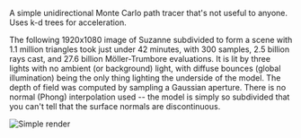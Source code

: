 A simple unidirectional Monte Carlo path tracer that's not useful to anyone.
Uses k-d trees for acceleration.

The following 1920x1080 image of Suzanne subdivided to form a scene with 1.1 million triangles took just under 42 minutes, with 300 samples, 2.5 billion rays cast, and 27.6 billion Möller-Trumbore evaluations.
It is lit by three lights with no ambient (or background) light, with diffuse bounces (global illumination) being the only thing lighting the underside of the model.
The depth of field was computed by sampling a Gaussian aperture.
There is no normal (Phong) interpolation used -- the model is simply so subdivided that you can't tell that the surface normals are discontinuous.

![Simple render](https://raw.githubusercontent.com/petersn/path-tracing/master/demos/dof_passes300.png)

